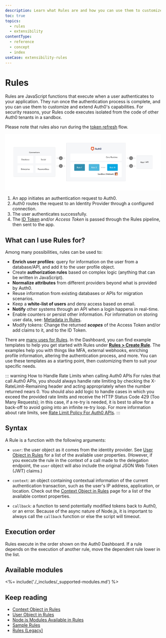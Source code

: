 ```yaml
---
description: Learn what Rules are and how you can use them to customize and extend Auth0's capabilities.
toc: true
topics:
  - rules
  - extensibility
contentType:
  - reference
  - concept
  - index
useCase: extensibility-rules
---
```


# Rules

Rules are JavaScript functions that execute when a user authenticates to your application. They run once the authentication process is complete, and you can use them to customize and extend Auth0's capabilities. For security reasons, your Rules code executes isolated from the code of other Auth0 tenants in a sandbox.

Please note that rules also run during the [token refresh](/tokens/concepts/refresh-tokens) flow.

![Rule Flow](/media/articles/rules/flow.png)

1. An app initiates an authentication request to Auth0.
2. Auth0 routes the request to an Identity Provider through a configured connection.
3. The user authenticates successfully.
4. The [ID Token](/tokens/concepts/id-tokens) and/or <dfn data-key="access-token">Access Token</dfn> is passed through the Rules pipeline, then sent to the app.

## What can I use Rules for?

Among many possibilities, rules can be used to:

* __Enrich user profiles__: query for information on the user from a database/API, and add it to the user profile object.
* Create __authorization rules__ based on complex logic (anything that can be written in JavaScript).
* __Normalize attributes__ from different providers beyond what is provided by Auth0.
* Reuse information from existing databases or APIs for migration scenarios.
* Keep a __white-list of users__ and deny access based on email.
* __Notify__ other systems through an API when a login happens in real-time.
* Enable counters or persist other information. For information on storing user data, see: [Metadata in Rules](/rules/guides/metadata).
* Modify tokens: Change the returned <dfn data-key="scope">__scopes__</dfn> of the Access Token and/or add claims to it, and to the ID Token.

There are [many uses for Rules](/rules/references/use-cases). In the Dashboard, you can find example templates to help you get started with Rules under [**Rules > Create Rule**](${manage_url}/#/rules/new). The examples help you with things like MFA, external webhooks, enriching profile information, altering the authentication process, and more. You can use these templates as a starting point, then customizing them to suit your specific needs.

::: warning How to Handle Rate Limits when calling Auth0 APIs
For rules that call Auth0 APIs, you should always handle rate limiting by checking the X-RateLimit-Remaining header and acting appropriately when the number returned nears 0. You should also add logic to handle cases in which you exceed the provided rate limits and receive the HTTP Status Code 429 (Too Many Requests); in this case, if a re-try is needed, it is best to allow for a back-off to avoid going into an infinite re-try loop. For more information about rate limits, see [Rate Limit Policy For Auth0 APIs](/policies/rate-limits).
:::

## Syntax

A Rule is a function with the following arguments:

* `user`: the user object as it comes from the identity provider. See [User Object in Rules](/rules/references/user-object) for a list of the available user properties. (However, if you execute the rule in the context of a call made to the delegation endpoint, the `user` object will also include the original JSON Web Token (JWT) claims.)

* `context`: an object containing contextual information of the current authentication transaction, such as the user's IP address, application, or location. Check out the [Context Object in Rules](/rules/references/context-object) page for a list of the available context properties.

* `callback`: a function to send potentially modified tokens back to Auth0, or an error. Because of the async nature of Node.js, it is important to always call the `callback` function or else the script will timeout.

## Execution order

Rules execute in the order shown on the Auth0 Dashboard. If a rule depends on the execution of another rule, move the dependent rule lower in the list.

## Available modules

<%= include('./_includes/_supported-modules.md') %> 

## Keep reading

* [Context Object in Rules](/rules/references/context-object)
* [User Object in Rules](/rules/references/user-object)
* [Node.js Modules Available in Rules](/rules/references/modules)
* [Sample Rules](/rules/references/samples)
* [Rules (Legacy)](/rules/references/legacy)
